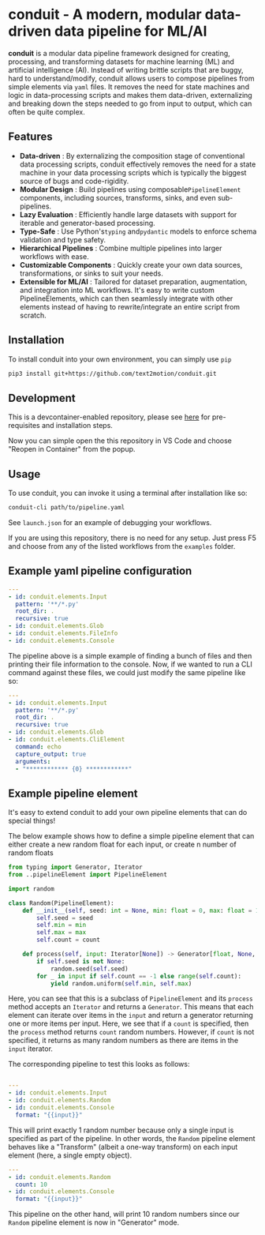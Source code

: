 # conduit - A modern, modular data-driven data pipeline for ML/AI

**conduit** is a modular data pipeline framework designed for creating, processing, and transforming datasets for machine learning (ML) and artificial intelligence (AI). Instead of writing brittle scripts that are buggy, hard to understand/modify, conduit allows users to compose pipelines from simple elements via `yaml` files. It removes the need for state machines and logic in data-processing scripts and makes them data-driven, externalizing and breaking down the steps needed to go from input to output, which can often be quite complex.

## Features

* **Data-driven** : By externalizing the composition stage of conventional data processing scripts, conduit effectively removes the need for a state machine in your data processing scripts which is typically the biggest source of bugs and code-rigidity.
* **Modular Design** : Build pipelines using composable`PipelineElement` components, including sources, transforms, sinks, and even sub-pipelines.
* **Lazy Evaluation** : Efficiently handle large datasets with support for iterable and generator-based processing.
* **Type-Safe** : Use Python's`typing` and`pydantic` models to enforce schema validation and type safety.
* **Hierarchical Pipelines** : Combine multiple pipelines into larger workflows with ease.
* **Customizable Components** : Quickly create your own data sources, transformations, or sinks to suit your needs.
* **Extensible for ML/AI** : Tailored for dataset preparation, augmentation, and integration into ML workflows. It's easy to write custom PipelineElements, which can then seamlessly integrate with other elements instead of having to rewrite/integrate an entire script from scratch.

## Installation

To install conduit into your own environment, you can simply use `pip`

```bash
pip3 install git+https://github.com/text2motion/conduit.git
```

## Development

This is a devcontainer-enabled repository, please see [here](https://code.visualstudio.com/docs/devcontainers/tutorial) for pre-requisites and installation steps.

Now you can simple open the this repository in VS Code and choose "Reopen in Container" from the popup.

## Usage

To use conduit, you can invoke it using a terminal after installation like so:

```sh
conduit-cli path/to/pipeline.yaml
```

See `launch.json` for an example of debugging your workflows.

If you are using this repository, there is no need for any setup. Just press F5 and choose from any of the listed workflows from the `examples` folder.

## Example yaml pipeline configuration

```yaml
---
- id: conduit.elements.Input
  pattern: '**/*.py'
  root_dir: .
  recursive: true
- id: conduit.elements.Glob
- id: conduit.elements.FileInfo
- id: conduit.elements.Console
```

The pipeline above is a simple example of finding a bunch of files and then printing their file information to the console. Now, if we wanted to run a CLI command against these files, we could just modify the same pipeline like so:

```yaml
---
- id: conduit.elements.Input
  pattern: '**/*.py'
  root_dir: .
  recursive: true
- id: conduit.elements.Glob
- id: conduit.elements.CliElement
  command: echo
  capture_output: true
  arguments: 
  - "************ {0} ************"
```

## Example pipeline element

It's easy to extend conduit to add your own pipeline elements that can do special things!

The below example shows how to define a simple pipeline element that can either create a new random float for each input, or create n number of random floats

```python
from typing import Generator, Iterator
from ..pipelineElement import PipelineElement

import random

class Random(PipelineElement):
    def __init__(self, seed: int = None, min: float = 0, max: float = 1, count: int = -1):
        self.seed = seed
        self.min = min
        self.max = max
        self.count = count

    def process(self, input: Iterator[None]) -> Generator[float, None, None]:
        if self.seed is not None:
            random.seed(self.seed)
        for _ in input if self.count == -1 else range(self.count):
            yield random.uniform(self.min, self.max)

```

Here, you can see that this is a subclass of `PipelineElement` and its `process` method accepts an `Iterator` and returns a `Generator`. This means that each element can iterate over items in the `input` and return a generator returning one or more items per input. Here, we see that if a `count` is specified, then the `process` method returns `count` random numbers. However, if `count` is not specified, it returns as many random numbers as there are items in the `input` iterator.

The corresponding pipeline to test this looks as follows:

```yaml

---
- id: conduit.elements.Input
- id: conduit.elements.Random
- id: conduit.elements.Console
  format: "{{input}}"
```

This will print exactly 1 random number because only a single input is specified as part of the pipeline. In other words, the `Random` pipeline element behaves like a "Transform" (albeit a one-way transform) on each input element (here, a single empty object).

```yaml
---
- id: conduit.elements.Random
  count: 10
- id: conduit.elements.Console
  format: "{{input}}"

```

This pipeline on the other hand, will print 10 random numbers since our `Random` pipeline element is now in "Generator" mode.
